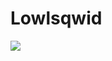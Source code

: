 # Lowlsqwid
<a title="Node Version" href=""><img src="https://img.shields.io/badge/node.js-9.3.0-brightgreen.svg"></a>
